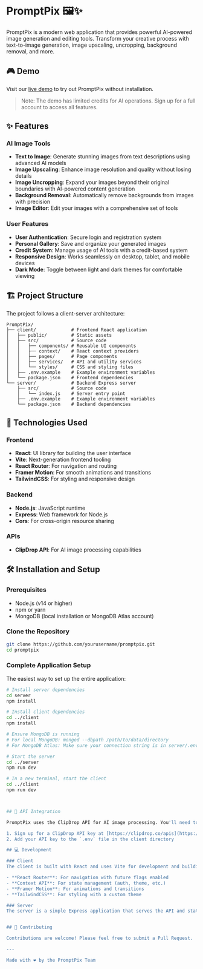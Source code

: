 # PromptPix 🖼️✨

PromptPix is a modern web application that provides powerful AI-powered image generation and editing tools. Transform your creative process with text-to-image generation, image upscaling, uncropping, background removal, and more.

## 🎮 Demo

Visit our [live demo](https://promptpix-demo.vercel.app) to try out PromptPix without installation.

> Note: The demo has limited credits for AI operations. Sign up for a full account to access all features.

## ✨ Features

### AI Image Tools

- **Text to Image**: Generate stunning images from text descriptions using advanced AI models
- **Image Upscaling**: Enhance image resolution and quality without losing details
- **Image Uncropping**: Expand your images beyond their original boundaries with AI-powered content generation
- **Background Removal**: Automatically remove backgrounds from images with precision
- **Image Editor**: Edit your images with a comprehensive set of tools

### User Features

- **User Authentication**: Secure login and registration system
- **Personal Gallery**: Save and organize your generated images
- **Credit System**: Manage usage of AI tools with a credit-based system
- **Responsive Design**: Works seamlessly on desktop, tablet, and mobile devices
- **Dark Mode**: Toggle between light and dark themes for comfortable viewing

## 🏗️ Project Structure

The project follows a client-server architecture:

```
PromptPix/
├── client/             # Frontend React application
│   ├── public/         # Static assets
│   ├── src/            # Source code
│   │   ├── components/ # Reusable UI components
│   │   ├── context/    # React context providers
│   │   ├── pages/      # Page components
│   │   ├── services/   # API and utility services
│   │   └── styles/     # CSS and styling files
│   ├── .env.example    # Example environment variables
│   └── package.json    # Frontend dependencies
└── server/             # Backend Express server
    ├── src/            # Source code
    │   └── index.js    # Server entry point
    ├── .env.example    # Example environment variables
    └── package.json    # Backend dependencies
```

## 🚀 Technologies Used

### Frontend
- **React**: UI library for building the user interface
- **Vite**: Next-generation frontend tooling
- **React Router**: For navigation and routing
- **Framer Motion**: For smooth animations and transitions
- **TailwindCSS**: For styling and responsive design

### Backend
- **Node.js**: JavaScript runtime
- **Express**: Web framework for Node.js
- **Cors**: For cross-origin resource sharing

### APIs
- **ClipDrop API**: For AI image processing capabilities

## 🛠️ Installation and Setup

### Prerequisites
- Node.js (v14 or higher)
- npm or yarn
- MongoDB (local installation or MongoDB Atlas account)

### Clone the Repository
```bash
git clone https://github.com/yourusername/promptpix.git
cd promptpix
```

### Complete Application Setup
The easiest way to set up the entire application:

```bash
# Install server dependencies
cd server
npm install

# Install client dependencies
cd ../client
npm install

# Ensure MongoDB is running
# For local MongoDB: mongod --dbpath /path/to/data/directory
# For MongoDB Atlas: Make sure your connection string is in server/.env

# Start the server
cd ../server
npm run dev

# In a new terminal, start the client
cd ../client
npm run dev



## 🔑 API Integration

PromptPix uses the ClipDrop API for AI image processing. You'll need to:

1. Sign up for a ClipDrop API key at [https://clipdrop.co/apis](https://clipdrop.co/apis)
2. Add your API key to the `.env` file in the client directory

## 💻 Development

### Client
The client is built with React and uses Vite for development and building. Key features:

- **React Router**: For navigation with future flags enabled
- **Context API**: For state management (auth, theme, etc.)
- **Framer Motion**: For animations and transitions
- **TailwindCSS**: For styling with a custom theme

### Server
The server is a simple Express application that serves the API and static files in production.


## 🤝 Contributing

Contributions are welcome! Please feel free to submit a Pull Request.

---

Made with ❤️ by the PromptPix Team

